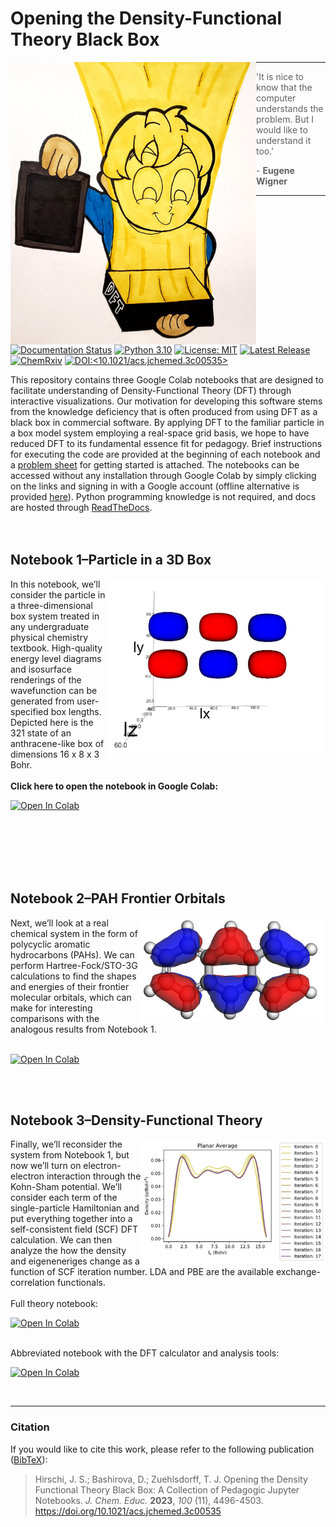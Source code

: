 # Opening the Density-Functional Theory Black Box

<img align='left' src='https://github.com/tjz21/DFT_PIB_Code/blob/main/figures/graphical_abstract.png' width = "393" height = "452"> 

---

> 'It is nice to know that the computer understands the problem. But I would like to understand it too.' 
>  
> \- **Eugene Wigner**

---

[![Documentation Status](https://readthedocs.org/projects/dft-pib-code/badge/?version=latest)](https://dft-pib-code.readthedocs.io/en/latest/?badge=latest)
[![Python 3.10](https://img.shields.io/badge/python-3.10-blue.svg)](https://www.python.org/)
[![License: MIT](https://img.shields.io/badge/License-MIT-yellow.svg)](https://opensource.org/licenses/MIT)
[![Latest Release](https://img.shields.io/github/v/release/tjz21/DFT_PIB_Code)](https://github.com/tjz21/DFT_PIB_Code/releases/latest)
[![ChemRxiv](http://img.shields.io/badge/ChemRxiv-10.26434/chemrxiv--2023--jfgcl-EEEA62.svg)](http://dx.doi.org/10.26434/chemrxiv-2023-jfgcl)
[![DOI:<10.1021/acs.jchemed.3c00535>](http://img.shields.io/badge/JCE_Paper-10.1021/acs.jchemed.3c00535-blue.svg)](http://dx.doi.org/10.1021/acs.jchemed.3c00535)

This repository contains three Google Colab notebooks that are designed to facilitate understanding of Density-Functional Theory (DFT) through interactive visualizations. Our motivation for developing this software stems from the knowledge deficiency that is often produced from using DFT as a black box in commercial software. By applying DFT to the familiar particle in a box model system employing a real-space grid basis, we hope to have reduced DFT to its fundamental essence fit for pedagogy. Brief instructions for executing the code are provided at the beginning of each notebook and a [problem sheet](https://github.com/tjz21/DFT_PIB_Code/blob/main/DFT_worksheet.pdf) for getting started is attached. The notebooks can be accessed without any installation through Google Colab by simply clicking on the links and signing in with a Google account (offline alternative is provided [here](offline_jupyter/README.md)). Python programming knowledge is not required, and docs are hosted through [ReadTheDocs](https://dft-pib-code.readthedocs.io/en/latest/).
<br>
<br>
<br>



## Notebook 1&ndash;Particle in a 3D Box
<img align="right" src='https://github.com/tjz21/DFT_PIB_Code/blob/main/figures/NB1_wavefunction.png' width = "350" height = "286">
In this notebook, we’ll consider the particle in a three-dimensional box system treated in any undergraduate physical chemistry textbook. High-quality energy level diagrams and isosurface renderings of the wavefunction can be generated from user-specified box lengths. Depicted here is the 321 state of an anthracene-like box of dimensions 16 x 8 x 3 Bohr. 
<br />
<br>
<strong> Click here to open the notebook in Google Colab: </strong> 

<br>

[![Open In Colab](https://colab.research.google.com/assets/colab-badge.svg)](https://colab.research.google.com/github/tjz21/DFT_PIB_Code/blob/main/notebooks/NB1_3D_PIB.ipynb)

<br>
<br>
<br>
<br>
<br>


## Notebook 2&ndash;PAH Frontier Orbitals
<img align="right" src='https://github.com/tjz21/DFT_PIB_Code/blob/main/figures/NB2_anthracene.png' width = "300" height = "169">
Next, we’ll look at a real chemical system in the form of polycyclic aromatic hydrocarbons (PAHs). We can perform Hartree-Fock/STO-3G calculations to find the shapes and energies of their frontier molecular orbitals, which can make for interesting comparisons with the analogous results from Notebook 1.
<br />
<br>

[![Open In Colab](https://colab.research.google.com/assets/colab-badge.svg)](https://colab.research.google.com/github/tjz21/DFT_PIB_Code/blob/main/notebooks/NB2_PAH_HF.ipynb)

<br>
<br>

## Notebook 3&ndash;Density-Functional Theory
<img align="right" src='https://github.com/tjz21/DFT_PIB_Code/blob/main/figures/NB3_density.png' width = "295" height = "200">
Finally, we’ll reconsider the system from Notebook 1, but now we’ll turn on electron-electron interaction through the Kohn-Sham potential. We’ll consider each term of the single-particle Hamiltonian and put everything together into a self-consistent field (SCF) DFT calculation. We can then analyze the how the density and eigeneneriges change as a function of SCF iteration number. LDA and PBE are the available exchange-correlation functionals. <br>
<br>
Full theory notebook:

[![Open In Colab](https://colab.research.google.com/assets/colab-badge.svg)](https://colab.research.google.com/github/tjz21/DFT_PIB_Code/blob/main/notebooks/NB3_DFT_PIB.ipynb)

<br>
Abbreviated notebook with the DFT calculator and analysis tools:

[![Open In Colab](https://colab.research.google.com/assets/colab-badge.svg)](https://colab.research.google.com/github/tjz21/DFT_PIB_Code/blob/main/notebooks/NB3_DFT_PIB_calculator.ipynb)

<br>

---

### Citation 
If you would like to cite this work, please refer to the following publication ([BibTeX](DFT_ref.bib)):

> Hirschi, J. S.; Bashirova, D.; Zuehlsdorff, T. J.
> Opening the Density Functional Theory Black Box: A Collection of Pedagogic Jupyter Notebooks.
> *J. Chem. Educ.*
> **2023**,
> *100* (11), 4496-4503. https://doi.org/10.1021/acs.jchemed.3c00535
